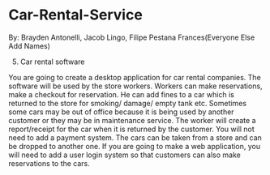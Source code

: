 # Car-Rental-Service
By: Brayden Antonelli, Jacob Lingo, Filipe Pestana Frances(Everyone Else Add Names)

5) Car rental software
   
You are going to create a desktop application for car rental companies. The software will be
used by the store workers. Workers can make reservations, make a checkout for
reservation. He can add fines to a car which is returned to the store for smoking/ damage/
empty tank etc. Sometimes some cars may be out of office because it is being used by
another customer or they may be in maintenance service. The worker will create a
report/receipt for the car when it is returned by the customer. You will not need to add a
payment system. The cars can be taken from a store and can be dropped to another one.
If you are going to make a web application, you will need to add a user login system so that
customers can also make reservations to the cars.
